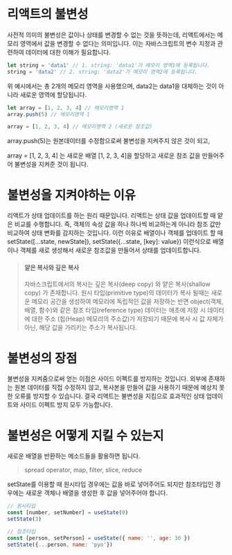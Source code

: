 # 리액트의 불변성
사전적 의미의 불변성은 값이나 상태를 변경할 수 없는 것을 뜻하는데, 리액트에서는 메모리 영역에서 값을 변경할 수 없다는 의미입니다. 이는 자바스크립트의 변수 지정과 관련하여 데이터에 대한 이해가 필요합니다.

```javascript
let string = 'data1' // 1. string: 'data1'가 메모리 영역1에 등록됩니다. 
string = 'data2' // 2. string: 'data2'가 메모리 영역2에 등록됩니다.
```

위 예시에서는 총 2개의 메모리 영역을 사용했으며, data2는 data1을 대체하는 것이 아니라 새로운 영역에 할당됩니다.

```javascript
let array = [1, 2, 3, 4] // 메모리영역 1
array.push(5) // 메모리영역 1 

array = [1, 2, 3, 4] // 메모리영역 2 (새로운 참조값)
```
array.push(5)는 원본데이터를 수정함으로써 불변성을 지켜주지 않은 것이 되고,

array = [1, 2, 3, 4] 는 새로운 배열 [1, 2, 3, 4]을 할당하고 새로운 참조 값을 만들어주어 불변성을 지켜준 것이 됩니다.

 # 불변성을 지켜야하는 이유
 리액트가 상태 업데이트를 하는 원리 때문입니다. 리액트는 상태 값을 업데이트할 때 얕은 비교를 수행합니다. 즉, 객체의 속성 값을 하나 하나씩 비교하는게 아니라 참조 값만 비교하여 상태 변화를 감지하는 것입니다. 이런 이유로 배열이나 객체를 업데이트 할 때 setState([...state, newState]), setState({...state, [key]: value}) 이런식으로 배열이나 객체를 새로 생성해서 새로운 참조값을 만들어서 상태를 업데이트합니다.

> #### 얕은 복사와 깊은 복사
> 자바스크립트에서의 복사는 깊은 복사(deep copy) 와 얕은 복사(shallow copy) 가 존재합니다. 원시 타입(primitive type)의 데이터가 복사 될때는 새로운 메모리 공간을 생성하여 메모리에 독립적인 값을 저장하는 반면 object(객체,배열, 함수)와 같은 참조 타입(reference type) 데이터는 애초에 저장 시 데이터에 대한 주소 (힙(Heap) 메모리의 주소값)가 저장되기 때문에 복사 시 값 자체가 아닌, 해당 값을 가리키는 주소가 복사됩니다.

# 불변성의 장점
불변성을 지켜줌으로써 얻는 이점은 사이드 이펙트를 방지하는 것입니다. 외부에 존재하는 원본 데이터를 직접 수정하지 않고, 복사본을 만들어 값을 사용하기 때문에 예상치 못한 오류를 방지할 수 있습니다. 결국 리액트는 불변성을 지킴으로 효과적인 상태 업데이트와 사이드 이펙트 방지 모두 가능합니다.

# 불변성은 어떻게 지킬 수 있는지
새로운 배열을 반환하는 메소드들을 활용하면 됩니다.
> spread operator, map, filter, slice, reduce

setState를 이용할 때 원시타입 경우에는 값을 바로 넣어주어도 되지만 참조타입인 경우에는 새로운 객체나 배열을 생성한 후 값을 넣어주어야 합니다. 

```javascript
// 원시타입
const [number, setNumber] = useState(0)
setState(3)

// 참조타입
const [person, setPerson] = useState({ name: '', age: 30 })
setState({...person, name: 'pyo'})
```